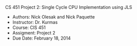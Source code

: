 CS 451 Project 2: Single Cycle CPU Implementation using JLS

* Authors: Nick Olesak and Nick Paquette
* Instructor: Dr. Kurmas
* Course: CIS 451
* Assigment: Project 2
* Due Date: February 18, 2014


